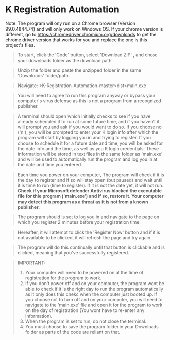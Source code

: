 # K Registration Automation
Note: The program will ony run on a Chrome browser (Version 99.0.4844.74) and will only work on Windows OS. If your chrome version is different, go to https://chromedriver.chromium.org/downloads to get the chrome driver version that works for you and replace the one is this project's files.

> To start, click the 'Code' button, select 'Download ZIP' , and chose your downloads folder as the download path

> Unzip the folder and paste the unzipped folder in the same 'Downloads' folder/path.

> Navigate: >K-Registration-Automation-master>dist>main.exe

> You will need to agree to run this program anyway or bypass your computer's virus defense as this is not a program from a recognized publisher.

>  A terminal should open which initially checks to see if you have already scheduled it to run at some future time, and if you haven't it will prompt you and ask if you would want to do so. If you choose no ('n'), you will be prompted to enter your K login info after which the program will start by logging you in and trying to register. If you choose to schedule it for a future date and time, you will be asked for the date info and the time, as well as you K login credentials. These information will be stored in text files in the same folder as 'main.exe' and will be used to automatically run the program and log you in at the date and time you entered. 

> Each time you power on your computer, The program will check if it is the day to register and if so will stay open (but paused) and wait until it is time to run (time to register). If it is not the date yet, it will not run.  
> **Check if your Microsoft defender Antivirus blocked the executable file for thie program ('main.exe') and if so, restore it. Your computer may detect this program as a threat as it is not from a known publisher.**

> The program should is set to log you in and navigate to the page on which you register 2 minutes before your registration time.

> Hereafter, it will attempt to click the 'Register Now' button and if it is not available to be clicked, it will refresh the page and try again.

> The program will do this continually until that button is clickable and is clicked, meaning that you've successfully registered.

> IMPORTANT: 
> 1) Your computer will need to be powered on at the time of registration for the program to work.
> 2) If you don't power off and on your computer, the program wont be able to check if it is the right day to run the program automatically as it only does this chekc when the computer just booted up. If you choose not to turn off and on your computer, you will need to navigate to the 'main.exe' file and open it for the program to work on the day of registration (You wont have to re-enter any information).
> 3) When the program is set to run, do not close the terminal.
> 4) You must choose to save the program folder in your Downloads folder as parts of the code are reliant on that. 
